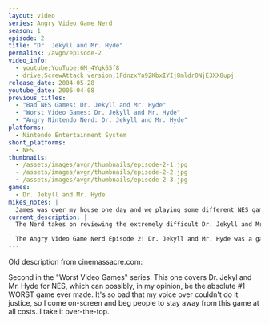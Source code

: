 ```yaml
---
layout: video
series: Angry Video Game Nerd
season: 1
episode: 2
title: "Dr. Jekyll and Mr. Hyde"
permalink: /avgn/episode-2
video_info:
  - youtube;YouTube;6M_4Yqk65f8
  - drive;ScrewAttack version;1FdnzxYn92KbxIYIj8mldrONjE3XX8upj
release_date: 2004-05-28
youtube_date: 2006-04-08
previous_titles:
  - "Bad NES Games: Dr. Jekyll and Mr. Hyde"
  - "Worst Video Games: Dr. Jekyll and Mr. Hyde"
  - "Angry Nintendo Nerd: Dr. Jekyll and Mr. Hyde"
platforms:
  - Nintendo Entertainment System
short_platforms:
  - NES
thumbnails:
  - /assets/images/avgn/thumbnails/episode-2-1.jpg
  - /assets/images/avgn/thumbnails/episode-2-2.jpg
  - /assets/images/avgn/thumbnails/episode-2-3.jpg
games:
  - Dr. Jekyll and Mr. Hyde
mikes_notes: |
  James was over my house one day and we playing some different NES games. He was looking through my NES collection and found that I had a copy of Dr. Jekyll and Mr. Hyde. I had never even played the game myself. But James was excited to try it out because he remembered renting it years earlier from Blockbuster Video. I let him borrow that game and a few others he wanted to play. The next time I saw him, he had recorded the second episode Dr. Jekyll and Mr. Hyde (NES). In this follow up to the Simon’s Quest video, he decides to show himself on screen, to show you with his face just how much he hates the game. You’ll notice that the footage of the game isn’t even properly recorded. It’s is shot off the TV screen. The joke was that the game is so terrible, it wasn’t even worth doing correctly. Though James did a proper review of it later for episode 95 “Dr. Jekyll and Mr. Hyde Re-Revisited”. We didn’t keep very good track of the dates on these videos at the time. But just recently found the script to this episode, which was dated June 15th 2004.
current_description: |
  The Nerd takes on reviewing the extremely difficult Dr. Jekyll and Mr. Hyde for the NES, in which even the first level is almost impossible to complete. This is Angry Video Game Nerd Episode 2!

  The Angry Video Game Nerd Episode 2! Dr. Jekyll and Mr. Hyde was a game released for the Nintendo Entertainment System in 1989. It was developed by Advance Communication Company and published by Toho & Bandai (who also put out the Godzilla toys). It is slow moving side-scroller, with notoriously bad controls and confusing gameplay. During gameplay, you alternate between Hyde or Jekyll where you will either try to avoid taking damage or kill monsters. Dr. Jekyll is supposed to be on his way to a wedding, but on the way he's getting annoyed by people bothering him on his walk, which causes him to turn into Hyde. You can see an in-depth review of the game, when the Nerd finally reviews the game for real in episode #95 Dr. Jekyll and Mr. Hyde Revisited
---
```


<p class="cinemassacre-description">Old description from cinemassacre.com:</p>

<p>Second in the "Worst Video Games" series. This one covers Dr. Jekyl and Mr. Hyde for NES, which can possibly, in my opinion, be the absolute #1 WORST game ever made. It's so bad that my voice over couldn't do it justice, so I come on-screen and beg people to stay away from this game at all costs. I take it over-the-top.</p>